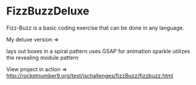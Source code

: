 FizzBuzzDeluxe
==============

Fizz-Buzz  is a basic coding exercise that can be done in any language.

My deluxe version =>

lays out boxes in a spiral pattern
uses GSAP for animation sparkle
utilizes the revealing module pattern

View project in action => http://rocketnumber9.org/test/jschallenges/fizzBuzz/fizzbuzz.html

